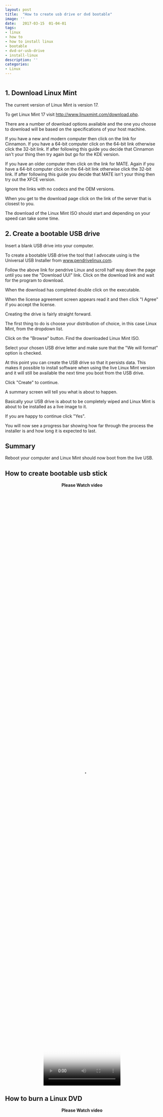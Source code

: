 ```yaml
---
layout: post
title:  "How to create usb drive or dvd bootable"
image: ''
date:   2017-03-15  01-04-01
tags:
- linux
- how to 
- how to install linux
- bootable
- dvd-or-usb-drive
- install-linux
description: ''
categories:
- Linux
---
```


<img src="{{ site.url }}/assets/img/how-to-create-dvd-or-usb-drive-bootable/linux-usb.jpg" alt="">

## 1. Download Linux Mint

The current version of Linux Mint is version 17. 

To get Linux Mint 17 visit http://www.linuxmint.com/download.php.

There are a number of download options available and the one you choose to download will be based on the specifications of your host machine.

If you have a new and modern computer then click on the link for Cinnamon. If you have a 64-bit computer click on the 64-bit link otherwise click the 32-bit link. If after following this guide you decide that Cinnamon isn't your thing then try again but go for the KDE version.

If you have an older computer then click on the link for MATE. Again if you have a 64-bit computer click on the 64-bit link otherwise click the 32-bit link. If after following this guide you decide that MATE isn't your thing then try out the XFCE version.

Ignore the links with no codecs and the OEM versions.

When you get to the download page click on the link of the server that is closest to you.

The download of the Linux Mint ISO should start and depending on your speed can take some time. 

## 2. Create a bootable USB drive

Insert a blank USB drive into your computer.



To create a bootable USB drive the tool that I advocate using is the Universal USB Installer from www.pendrivelinux.com.

Follow the above link for pendrive Linux and scroll half way down the page until you see the "Download UUI" link. Click on the download link and wait for the program to download.

When the download has completed double click on the executable.

When the license agreement screen appears read it and then click "I Agree" if you accept the license.

Creating the drive is fairly straight forward.

The first thing to do is choose your distribution of choice, in this case Linux Mint, from the dropdown list.

Click on the "Browse" button. Find the downloaded Linux Mint ISO.


Select your chosen USB drive letter and make sure that the "We will format" option is checked.

At this point you can create the USB drive so that it persists data. This makes it possible to install software when using the live Linux Mint version and it will still be available the next time you boot from the USB drive.

Click "Create" to continue.

A summary screen will tell you what is about to happen.

Basically your USB drive is about to be completely wiped and Linux Mint is about to be installed as a live image to it.

If you are happy to continue click "Yes".

You will now see a progress bar showing how far through the process the installer is and how long it is expected to last.



## Summary
Reboot your computer and Linux Mint should now boot from the live USB.

## How to create bootable usb stick 

<center>
	<b>Please Watch video</b>
	<br>
	<video onclick="this.paused ? this.play() : this.pause();" controls width="50%" poster="../assets/img/static/videoposter.jpg" height="50%" src="../assets/img/how-to-create-dvd-or-usb-drive-bootable/How to create a bootable USB stick with Linux Live USB Creator LiLi-43.mp4">
		Video Tag Not Support
	</video>

</center>


## How to burn a Linux DVD 

<center>
	<b>Please Watch video</b>
	<br>
	<video onclick="this.paused ? this.play() : this.pause();" controls width="50%" poster="../assets/img/static/videoposter.jpg" height="50%" src="../assets/img/how-to-create-dvd-or-usb-drive-bootable/How to create bootable OS DVD  Linuxmint OS -22.mp4">
		Video Tag Not Support
	</video>

</center>


## How to run linux os on virtualbox

<center>
	<b>Please Watch video</b>
	<br>
	<video onclick="this.paused ? this.play() : this.pause();" controls width="50%" poster="../assets/img/static/videoposter.jpg" height="50%" src="../assets/img/how-to-create-dvd-or-usb-drive-bootable/How to Install Linux Mint 18 Cinnamon on VirtualBox Step by Step HDCC-22.mp4">
		Video Tag Not Support
	</video>

</center>

{% include content_option.html %}



<!---
{% highlight javascript %}
use admin
db.createUser{
	user: "bonitao",
	pwd: "2016bonitao",
	roles: [{role: "userAdminAnyDatabase", db: "admin"}]
}
{% endhighlight %}
-->
{% include game_include.html %}
